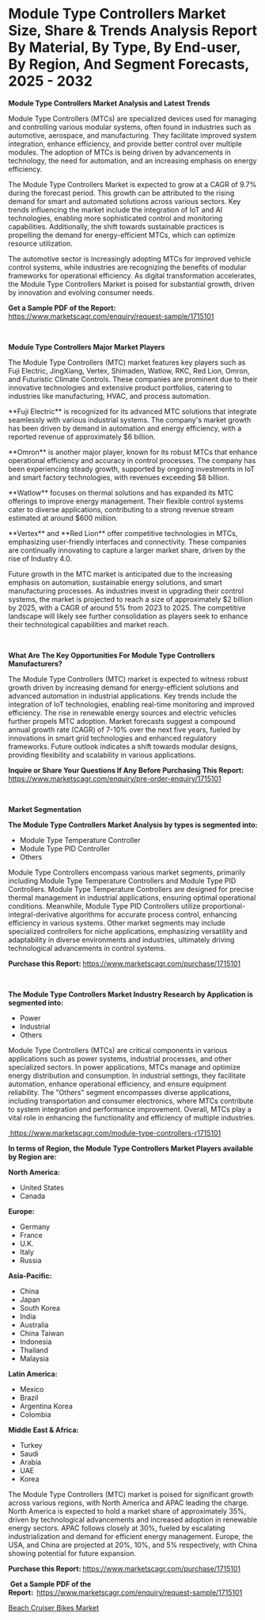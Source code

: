 <p><h1>Module Type Controllers Market Size, Share & Trends Analysis Report By Material, By Type, By End-user, By Region, And Segment Forecasts, 2025 - 2032</h1></p><p><strong>Module Type Controllers Market Analysis and Latest Trends</strong></p>
<p><p>Module Type Controllers (MTCs) are specialized devices used for managing and controlling various modular systems, often found in industries such as automotive, aerospace, and manufacturing. They facilitate improved system integration, enhance efficiency, and provide better control over multiple modules. The adoption of MTCs is being driven by advancements in technology, the need for automation, and an increasing emphasis on energy efficiency.</p><p>The Module Type Controllers Market is expected to grow at a CAGR of 9.7% during the forecast period. This growth can be attributed to the rising demand for smart and automated solutions across various sectors. Key trends influencing the market include the integration of IoT and AI technologies, enabling more sophisticated control and monitoring capabilities. Additionally, the shift towards sustainable practices is propelling the demand for energy-efficient MTCs, which can optimize resource utilization.</p><p>The automotive sector is increasingly adopting MTCs for improved vehicle control systems, while industries are recognizing the benefits of modular frameworks for operational efficiency. As digital transformation accelerates, the Module Type Controllers Market is poised for substantial growth, driven by innovation and evolving consumer needs.</p></p>
<p><strong>Get a Sample PDF of the Report:&nbsp;</strong> <a href="https://www.marketscagr.com/enquiry/request-sample/1715101?utm_campaign=3018&utm_medium=2&utm_source=Github&utm_content=ia&utm_term=28032025&utm_id=module-type-controllers">https://www.marketscagr.com/enquiry/request-sample/1715101</a></p>
<p>&nbsp;</p>
<p><strong>Module Type Controllers Major Market Players</strong></p>
<p><p>The Module Type Controllers (MTC) market features key players such as Fuji Electric, JingXiang, Vertex, Shimaden, Watlow, RKC, Red Lion, Omron, and Futuristic Climate Controls. These companies are prominent due to their innovative technologies and extensive product portfolios, catering to industries like manufacturing, HVAC, and process automation.</p><p>**Fuji Electric** is recognized for its advanced MTC solutions that integrate seamlessly with various industrial systems. The company's market growth has been driven by demand in automation and energy efficiency, with a reported revenue of approximately $6 billion.</p><p>**Omron** is another major player, known for its robust MTCs that enhance operational efficiency and accuracy in control processes. The company has been experiencing steady growth, supported by ongoing investments in IoT and smart factory technologies, with revenues exceeding $8 billion.</p><p>**Watlow** focuses on thermal solutions and has expanded its MTC offerings to improve energy management. Their flexible control systems cater to diverse applications, contributing to a strong revenue stream estimated at around $600 million.</p><p>**Vertex** and **Red Lion** offer competitive technologies in MTCs, emphasizing user-friendly interfaces and connectivity. These companies are continually innovating to capture a larger market share, driven by the rise of Industry 4.0.</p><p>Future growth in the MTC market is anticipated due to the increasing emphasis on automation, sustainable energy solutions, and smart manufacturing processes. As industries invest in upgrading their control systems, the market is projected to reach a size of approximately $2 billion by 2025, with a CAGR of around 5% from 2023 to 2025. The competitive landscape will likely see further consolidation as players seek to enhance their technological capabilities and market reach.</p></p>
<p>&nbsp;</p>
<p><strong>What Are The Key Opportunities For Module Type Controllers Manufacturers?</strong></p>
<p><p>The Module Type Controllers (MTC) market is expected to witness robust growth driven by increasing demand for energy-efficient solutions and advanced automation in industrial applications. Key trends include the integration of IoT technologies, enabling real-time monitoring and improved efficiency. The rise in renewable energy sources and electric vehicles further propels MTC adoption. Market forecasts suggest a compound annual growth rate (CAGR) of 7-10% over the next five years, fueled by innovations in smart grid technologies and enhanced regulatory frameworks. Future outlook indicates a shift towards modular designs, providing flexibility and scalability in various applications.</p></p>
<p><strong>Inquire or Share Your Questions If Any Before Purchasing This Report:</strong> <a href="https://www.marketscagr.com/enquiry/pre-order-enquiry/1715101?utm_campaign=3018&utm_medium=2&utm_source=Github&utm_content=ia&utm_term=28032025&utm_id=module-type-controllers">https://www.marketscagr.com/enquiry/pre-order-enquiry/1715101</a></p>
<p>&nbsp;</p>
<p><strong>Market Segmentation</strong></p>
<p><strong>The Module Type Controllers Market Analysis by types is segmented into:</strong></p>
<p><ul><li>Module Type Temperature Controller</li><li>Module Type PID Controller</li><li>Others</li></ul></p>
<p><p>Module Type Controllers encompass various market segments, primarily including Module Type Temperature Controllers and Module Type PID Controllers. Module Type Temperature Controllers are designed for precise thermal management in industrial applications, ensuring optimal operational conditions. Meanwhile, Module Type PID Controllers utilize proportional-integral-derivative algorithms for accurate process control, enhancing efficiency in various systems. Other market segments may include specialized controllers for niche applications, emphasizing versatility and adaptability in diverse environments and industries, ultimately driving technological advancements in control systems.</p></p>
<p><strong>Purchase this Report:&nbsp;</strong><a href="https://www.marketscagr.com/purchase/1715101?utm_campaign=3018&utm_medium=2&utm_source=Github&utm_content=ia&utm_term=28032025&utm_id=module-type-controllers">https://www.marketscagr.com/purchase/1715101</a></p>
<p>&nbsp;</p>
<p><strong>The Module Type Controllers Market Industry Research by Application is segmented into:</strong></p>
<p><ul><li>Power</li><li>Industrial</li><li>Others</li></ul></p>
<p><p>Module Type Controllers (MTCs) are critical components in various applications such as power systems, industrial processes, and other specialized sectors. In power applications, MTCs manage and optimize energy distribution and consumption. In industrial settings, they facilitate automation, enhance operational efficiency, and ensure equipment reliability. The "Others" segment encompasses diverse applications, including transportation and consumer electronics, where MTCs contribute to system integration and performance improvement. Overall, MTCs play a vital role in enhancing the functionality and efficiency of multiple industries.</p></p>
<p><a href="https://www.marketscagr.com/module-type-controllers-r1715101?utm_campaign=3018&utm_medium=2&utm_source=Github&utm_content=ia&utm_term=28032025&utm_id=module-type-controllers">&nbsp;https://www.marketscagr.com/module-type-controllers-r1715101</a></p>
<p><strong>In terms of Region, the Module Type Controllers Market Players available by Region are:</strong></p>
<p>
    <p> <strong> North America: </strong>
        <ul>
            <li>United States</li>
            <li>Canada</li>
        </ul>
        </p> 
    <p> <strong> Europe: </strong>
        <ul>
            <li>Germany</li>
            <li>France</li>
            <li>U.K.</li>
            <li>Italy</li>
            <li>Russia</li>
        </ul>
        </p> 
    <p> <strong> Asia-Pacific: </strong>
        <ul>
            <li>China</li>
            <li>Japan</li>
            <li>South Korea</li>
            <li>India</li>
            <li>Australia</li>
            <li>China Taiwan</li>
            <li>Indonesia</li>
            <li>Thailand</li>
            <li>Malaysia</li>
        </ul>
        </p> 
    <p> <strong> Latin America: </strong>
        <ul>
            <li>Mexico</li>
            <li>Brazil</li>
            <li>Argentina Korea</li>
            <li>Colombia</li>
        </ul>
        </p> 
    <p> <strong> Middle East & Africa: </strong>
        <ul>
            <li>Turkey</li>
            <li>Saudi</li>
            <li>Arabia</li>
            <li>UAE</li>
            <li>Korea</li>
        </ul>
    </p>
    </p>
<p><p>The Module Type Controllers (MTC) market is poised for significant growth across various regions, with North America and APAC leading the charge. North America is expected to hold a market share of approximately 35%, driven by technological advancements and increased adoption in renewable energy sectors. APAC follows closely at 30%, fueled by escalating industrialization and demand for efficient energy management. Europe, the USA, and China are projected at 20%, 10%, and 5% respectively, with China showing potential for future expansion.</p></p>
<p><strong>Purchase this Report: </strong><a href="https://www.marketscagr.com/purchase/1715101?utm_campaign=3018&utm_medium=2&utm_source=Github&utm_content=ia&utm_term=28032025&utm_id=module-type-controllers">https://www.marketscagr.com/purchase/1715101</a></p>
<p>&nbsp;<strong>Get a Sample PDF of the Report:&nbsp;&nbsp;</strong><a href="https://www.marketscagr.com/enquiry/request-sample/1715101?utm_campaign=3018&utm_medium=2&utm_source=Github&utm_content=ia&utm_term=28032025&utm_id=module-type-controllers">https://www.marketscagr.com/enquiry/request-sample/1715101</a></p>
<p><strong></strong></p>
<p><p><a href="https://github.com/tumacaakesha78/Market-Research-Report-List-1/blob/main/beach-cruiser-bikes-market.md?utm_campaign=3018&utm_medium=2&utm_source=Github&utm_content=ia&utm_term=28032025&utm_id=module-type-controllers">Beach Cruiser Bikes Market</a></p></p>